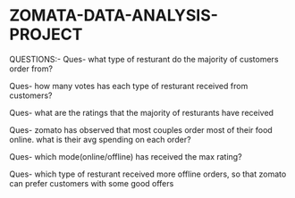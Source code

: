 # ZOMATA-DATA-ANALYSIS-PROJECT

QUESTIONS:- Ques- what type of resturant do the majority of customers order from?

Ques- how many votes has each type of resturant received from customers?

Ques- what are the ratings that the majority of resturants have received

Ques- zomato has observed that most couples order most of their food online. what is their avg spending on each order?

Ques- which mode(online/offline) has received the max rating?

Ques- which type of resturant received more offline orders, so that zomato can prefer customers with some good offers
